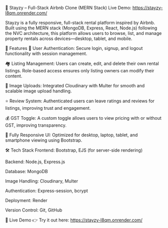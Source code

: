 🏡 Stayzy – Full-Stack Airbnb Clone (MERN Stack)
Live Demo: https://stayzy-l8qm.onrender.com/

Stayzy is a fully responsive, full-stack rental platform inspired by Airbnb. Built using the MERN stack (MongoDB, Express, React, Node.js) following the NVC architecture, this platform allows users to browse, list, and manage property rentals across devices—desktop, tablet, and mobile.

🔧 Features
🔐 User Authentication: Secure login, signup, and logout functionality with session management.

🏘️ Listing Management: Users can create, edit, and delete their own rental listings. Role-based access ensures only listing owners can modify their content.

🌄 Image Uploads: Integrated Cloudinary with Multer for smooth and scalable image upload handling.

⭐ Review System: Authenticated users can leave ratings and reviews for listings, improving trust and engagement.

💰 GST Toggle: A custom toggle allows users to view pricing with or without GST, improving transparency.

📱 Fully Responsive UI: Optimized for desktop, laptop, tablet, and smartphone viewing using Bootstrap.

🛠️ Tech Stack
Frontend: Bootstrap, EJS (for server-side rendering)

Backend: Node.js, Express.js

Database: MongoDB

Image Handling: Cloudinary, Multer

Authentication: Express-session, bcrypt

Deployment: Render

Version Control: Git, GitHub

🚀 Live Demo
👉 Try it out here: https://stayzy-l8qm.onrender.com/
